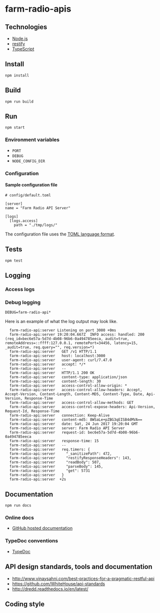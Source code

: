 # farm-radio-apis

## Technologies

* [Node.js](https://nodejs.org/)
* [restify](http://restify.com/)
* [TypeScript](http://www.typescriptlang.org/)

## Install

```
npm install
```

## Build

```
npm run build
```

## Run

```
npm start
```

### Environment variables

* `PORT`
* `DEBUG`
* `NODE_CONFIG_DIR`

### Configuration

#### Sample configuration file

```
# config/default.toml

[server]
name = "Farm Radio API Server"

[logs]
  [logs.access]
    path = "./tmp/logs/"
```

The configuration file uses the [TOML language format](https://github.com/toml-lang/toml).

## Tests

```
npm test
```

## Logging

### Access logs

### Debug logging

```
DEBUG=farm-radio-api*
```

Here is an example of what the log output may look like.

```
  farm-radio-api:server Listening on port 3000 +0ms
  farm-radio-api:server 19:20:04.667Z  INFO access: handled: 200 (req_id=bec6e57a-5d7d-4b08-96b6-0a494785eeca, audit=true, remoteAddress=::ffff:127.0.0.1, remotePort=34456, latency=15, _audit=true, req.query="", req.version=*)
  farm-radio-api:server   GET /v1 HTTP/1.1
  farm-radio-api:server   host: localhost:3000
  farm-radio-api:server   user-agent: curl/7.47.0
  farm-radio-api:server   accept: */*
  farm-radio-api:server   --
  farm-radio-api:server   HTTP/1.1 200 OK
  farm-radio-api:server   content-type: application/json
  farm-radio-api:server   content-length: 30
  farm-radio-api:server   access-control-allow-origin: *
  farm-radio-api:server   access-control-allow-headers: Accept, Accept-Version, Content-Length, Content-MD5, Content-Type, Date, Api-Version, Response-Time
  farm-radio-api:server   access-control-allow-methods: GET
  farm-radio-api:server   access-control-expose-headers: Api-Version, Request-Id, Response-Time
  farm-radio-api:server   connection: Keep-Alive
  farm-radio-api:server   content-md5: 8WSaLe+pZBG3qEISB4dMVA==
  farm-radio-api:server   date: Sat, 24 Jun 2017 19:20:04 GMT
  farm-radio-api:server   server: Farm Radio API Server
  farm-radio-api:server   request-id: bec6e57a-5d7d-4b08-96b6-0a494785eeca
  farm-radio-api:server   response-time: 15
  farm-radio-api:server   --
  farm-radio-api:server   req.timers: {
  farm-radio-api:server     "_sanitizePath": 472,
  farm-radio-api:server     "restifyResponseHeaders": 143,
  farm-radio-api:server     "readBody": 507,
  farm-radio-api:server     "parseBody": 145,
  farm-radio-api:server     "get": 5731
  farm-radio-api:server   }
  farm-radio-api:server  +2s
```

## Documentation

```
npm run docs
```

### Online docs

* [GitHub hosted documentation](https://farmradiohangar.github.io/uliza-core-apis/server/docs/index.html)

### TypeDoc conventions

* [TypeDoc](http://typedoc.org/)

## API design standards, tools and documentation 

* http://www.vinaysahni.com/best-practices-for-a-pragmatic-restful-api
* https://github.com/WhiteHouse/api-standards
* http://dredd.readthedocs.io/en/latest/

## Coding style 
